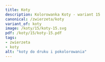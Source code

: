 ```yaml
---
title: Koty
description: Kolorowanka Koty - wariant 15
canonical: /zwierzeta/koty
variant_of: koty
image: /koty/15/koty-15.svg
pdf: /koty/15/koty-15.pdf
tags:
- zwierzeta
- koty
alt: "koty do druku i pokolorowania"
---
```

